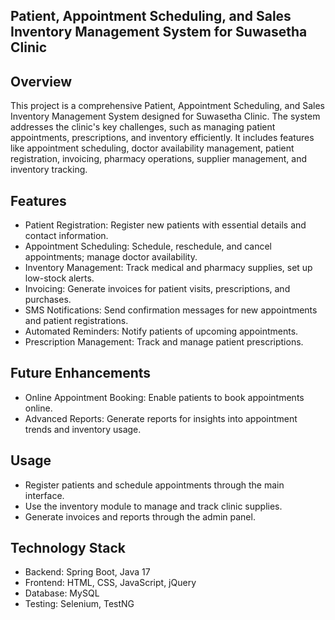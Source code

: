 ##  Patient, Appointment Scheduling, and Sales Inventory Management System for Suwasetha Clinic

##  Overview

This project is a comprehensive Patient, Appointment Scheduling, and Sales Inventory Management System designed for Suwasetha Clinic.
The system addresses the clinic's key challenges, such as managing patient appointments, prescriptions, and inventory efficiently. 
It includes features like appointment scheduling, doctor availability management, patient registration, invoicing, pharmacy operations, supplier management, and inventory tracking.

##  Features

* Patient Registration: Register new patients with essential details and contact information.
* Appointment Scheduling: Schedule, reschedule, and cancel appointments; manage doctor availability.
* Inventory Management: Track medical and pharmacy supplies, set up low-stock alerts.
* Invoicing: Generate invoices for patient visits, prescriptions, and purchases.
* SMS Notifications: Send confirmation messages for new appointments and patient registrations.
* Automated Reminders: Notify patients of upcoming appointments.
* Prescription Management: Track and manage patient prescriptions.

##  Future Enhancements

* Online Appointment Booking: Enable patients to book appointments online.
* Advanced Reports: Generate reports for insights into appointment trends and inventory usage.

##  Usage

* Register patients and schedule appointments through the main interface.
* Use the inventory module to manage and track clinic supplies.
* Generate invoices and reports through the admin panel.

##  Technology Stack

* Backend: Spring Boot, Java 17
* Frontend: HTML, CSS, JavaScript, jQuery
* Database: MySQL
* Testing: Selenium, TestNG
